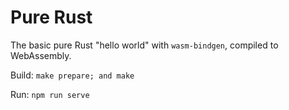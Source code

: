 # Pure Rust

The basic pure Rust "hello world" with `wasm-bindgen`, compiled to WebAssembly.

Build: `make prepare; and make`

Run: `npm run serve`
